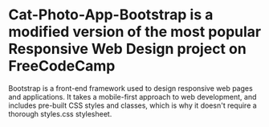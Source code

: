 # Cat-Photo-App-Bootstrap is a modified version of the most popular Responsive Web Design project on FreeCodeCamp
Bootstrap is a front-end framework used to design responsive web pages and applications. It takes a mobile-first approach to web development, and includes pre-built CSS styles and classes, which is why it doesn't require a thorough styles.css stylesheet.
